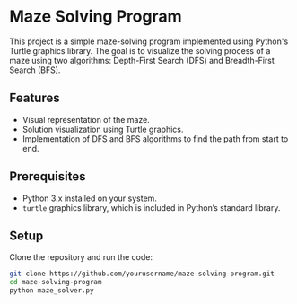 # Maze Solving Program

This project is a simple maze-solving program implemented using Python's Turtle graphics library. The goal is to visualize the solving process of a maze using two algorithms: Depth-First Search (DFS) and Breadth-First Search (BFS).

## Features

- Visual representation of the maze.
- Solution visualization using Turtle graphics.
- Implementation of DFS and BFS algorithms to find the path from start to end.

## Prerequisites

- Python 3.x installed on your system.
- `turtle` graphics library, which is included in Python’s standard library.

## Setup

Clone the repository and run the code:

```bash
git clone https://github.com/yourusername/maze-solving-program.git
cd maze-solving-program
python maze_solver.py
